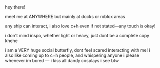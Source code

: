 hey there!

meet me at ANYWHERE but mainly at docks or roblox areas

any ship can interact, i also love c+h even if not stated—any touch is okay! 

i don't mind inspo, whether light or heavy, just dont be a complete copy khehe

i am a VERY huge social butterfly, dont feel scared interacting with me! i also like coming up to c+h people, and whispering anyone i please whenever im bored — i kiss all dandy cosplays i see btw
